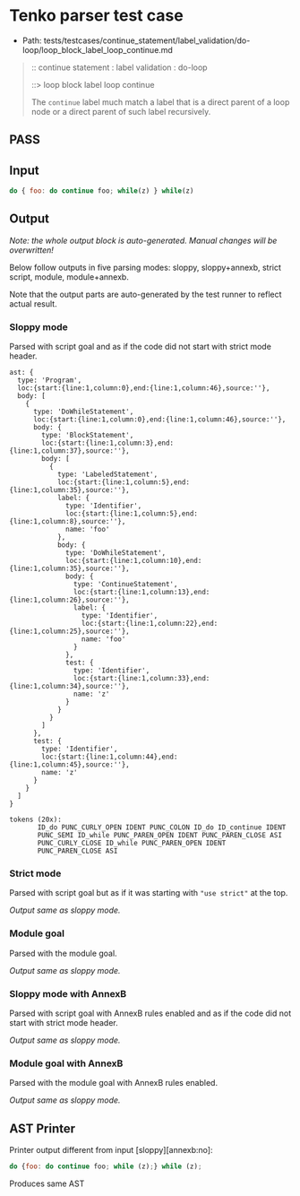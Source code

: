 # Tenko parser test case

- Path: tests/testcases/continue_statement/label_validation/do-loop/loop_block_label_loop_continue.md

> :: continue statement : label validation : do-loop
>
> ::> loop block label loop continue
>
> The `continue` label much match a label that is a direct parent of a loop node or a direct parent of such label recursively.

## PASS

## Input

`````js
do { foo: do continue foo; while(z) } while(z)
`````

## Output

_Note: the whole output block is auto-generated. Manual changes will be overwritten!_

Below follow outputs in five parsing modes: sloppy, sloppy+annexb, strict script, module, module+annexb.

Note that the output parts are auto-generated by the test runner to reflect actual result.

### Sloppy mode

Parsed with script goal and as if the code did not start with strict mode header.

`````
ast: {
  type: 'Program',
  loc:{start:{line:1,column:0},end:{line:1,column:46},source:''},
  body: [
    {
      type: 'DoWhileStatement',
      loc:{start:{line:1,column:0},end:{line:1,column:46},source:''},
      body: {
        type: 'BlockStatement',
        loc:{start:{line:1,column:3},end:{line:1,column:37},source:''},
        body: [
          {
            type: 'LabeledStatement',
            loc:{start:{line:1,column:5},end:{line:1,column:35},source:''},
            label: {
              type: 'Identifier',
              loc:{start:{line:1,column:5},end:{line:1,column:8},source:''},
              name: 'foo'
            },
            body: {
              type: 'DoWhileStatement',
              loc:{start:{line:1,column:10},end:{line:1,column:35},source:''},
              body: {
                type: 'ContinueStatement',
                loc:{start:{line:1,column:13},end:{line:1,column:26},source:''},
                label: {
                  type: 'Identifier',
                  loc:{start:{line:1,column:22},end:{line:1,column:25},source:''},
                  name: 'foo'
                }
              },
              test: {
                type: 'Identifier',
                loc:{start:{line:1,column:33},end:{line:1,column:34},source:''},
                name: 'z'
              }
            }
          }
        ]
      },
      test: {
        type: 'Identifier',
        loc:{start:{line:1,column:44},end:{line:1,column:45},source:''},
        name: 'z'
      }
    }
  ]
}

tokens (20x):
       ID_do PUNC_CURLY_OPEN IDENT PUNC_COLON ID_do ID_continue IDENT
       PUNC_SEMI ID_while PUNC_PAREN_OPEN IDENT PUNC_PAREN_CLOSE ASI
       PUNC_CURLY_CLOSE ID_while PUNC_PAREN_OPEN IDENT
       PUNC_PAREN_CLOSE ASI
`````

### Strict mode

Parsed with script goal but as if it was starting with `"use strict"` at the top.

_Output same as sloppy mode._

### Module goal

Parsed with the module goal.

_Output same as sloppy mode._

### Sloppy mode with AnnexB

Parsed with script goal with AnnexB rules enabled and as if the code did not start with strict mode header.

_Output same as sloppy mode._

### Module goal with AnnexB

Parsed with the module goal with AnnexB rules enabled.

_Output same as sloppy mode._

## AST Printer

Printer output different from input [sloppy][annexb:no]:

````js
do {foo: do continue foo; while (z);} while (z);
````

Produces same AST
